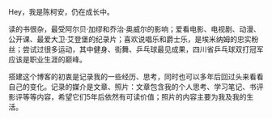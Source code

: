 Hey，我是陈柯安，仍在成长中。

读的书很杂，最受阿尔贝·加缪和乔治·奥威尔的影响；爱看电影、电视剧、动漫、公开课、最爱大卫·艾登堡的纪录片；喜欢说唱乐和爵士乐，是埃米纳姆的忠实粉丝；尝试过很多运动，其中健身、街舞、乒乓球最见成果，四川省乒乓球双打冠军应该是职业生涯的巅峰。

搭建这个博客的初衷是记录我的一些经历、思考，同时也可以多年后回过头来看看自己的变化。记录的媒介是文章、照片：文章包含我的个人思考、学习笔记、书评影评等等内容，希望它们5年后依然有可读价值；照片的内容主要为我及我的生活。